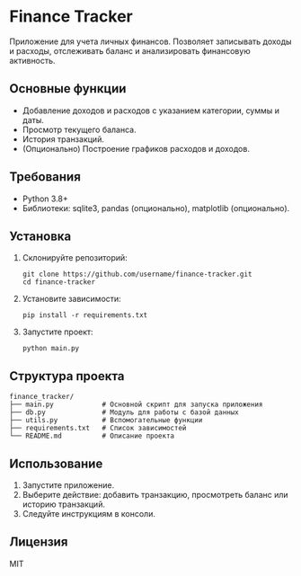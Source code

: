 # Finance Tracker

Приложение для учета личных финансов. Позволяет записывать доходы и расходы, отслеживать баланс и анализировать финансовую активность.

## Основные функции
- Добавление доходов и расходов с указанием категории, суммы и даты.
- Просмотр текущего баланса.
- История транзакций.
- (Опционально) Построение графиков расходов и доходов.

## Требования
- Python 3.8+
- Библиотеки: sqlite3, pandas (опционально), matplotlib (опционально).

## Установка
1. Склонируйте репозиторий:
    ```
    git clone https://github.com/username/finance-tracker.git
    cd finance-tracker
    ```
2. Установите зависимости:
    ```
    pip install -r requirements.txt
    ```
3. Запустите проект:
    ```
    python main.py
    ```

## Структура проекта
```
finance_tracker/
├── main.py            # Основной скрипт для запуска приложения
├── db.py              # Модуль для работы с базой данных
├── utils.py           # Вспомогательные функции
├── requirements.txt   # Список зависимостей
└── README.md          # Описание проекта
```

## Использование
1. Запустите приложение.
2. Выберите действие: добавить транзакцию, просмотреть баланс или историю транзакций.
3. Следуйте инструкциям в консоли.

## Лицензия
MIT